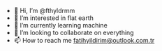 - 👋 Hi, I’m @fthyldrmm
- 👀 I’m interested in flat earth
- 🌱 I’m currently learning machine
- 💞️ I’m looking to collaborate on everything
- 📫 How to reach me fatihyildirim@outlook.com.tr

<!---
fthyldrmm/fthyldrmm is a ✨ special ✨ repository because its `README.md` (this file) appears on your GitHub profile.
You can click the Preview link to take a look at your changes.
--->
